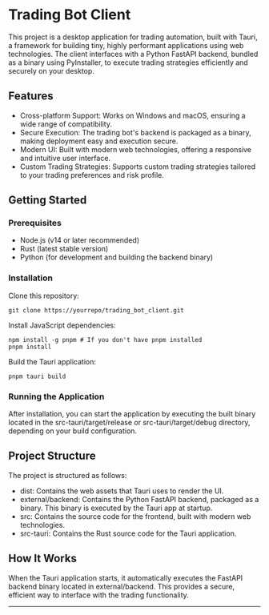 # Trading Bot Client

This project is a desktop application for trading automation, built with Tauri, a framework for building tiny, highly performant applications using web technologies. The client interfaces with a Python FastAPI backend, bundled as a binary using PyInstaller, to execute trading strategies efficiently and securely on your desktop.

## Features

- Cross-platform Support: Works on Windows and macOS, ensuring a wide range of compatibility.
- Secure Execution: The trading bot's backend is packaged as a binary, making deployment easy and execution secure.
- Modern UI: Built with modern web technologies, offering a responsive and intuitive user interface.
- Custom Trading Strategies: Supports custom trading strategies tailored to your trading preferences and risk profile.

## Getting Started

### Prerequisites

- Node.js (v14 or later recommended)
- Rust (latest stable version)
- Python (for development and building the backend binary)

### Installation

Clone this repository:

```shell
git clone https://yourrepo/trading_bot_client.git
```

Install JavaScript dependencies:

```shell
npm install -g pnpm # If you don't have pnpm installed
pnpm install
```

Build the Tauri application:

```shell
pnpm tauri build
```

### Running the Application

After installation, you can start the application by executing the built binary located in the src-tauri/target/release or src-tauri/target/debug directory, depending on your build configuration.

## Project Structure

The project is structured as follows:

- dist: Contains the web assets that Tauri uses to render the UI.
- external/backend: Contains the Python FastAPI backend, packaged as a binary. This binary is executed by the Tauri app at startup.
- src: Contains the source code for the frontend, built with modern web technologies.
- src-tauri: Contains the Rust source code for the Tauri application.

## How It Works

When the Tauri application starts, it automatically executes the FastAPI backend binary located in external/backend. This provides a secure, efficient way to interface with the trading functionality.

---
